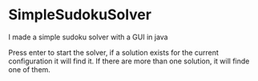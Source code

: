 SimpleSudokuSolver
==================

I made a simple sudoku solver with a GUI in java

Press enter to start the solver, if a solution exists for the current configuration it will find it.
If there are more than one solution, it will finde one of them.
